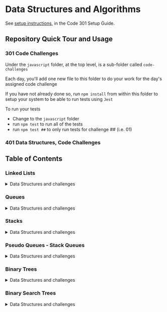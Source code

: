 # Data Structures and Algorithms

See [setup instructions](https://codefellows.github.io/setup-guide/code-301/3-code-challenges), in the Code 301 Setup Guide.

## Repository Quick Tour and Usage

### 301 Code Challenges

Under the `javascript` folder, at the top level, is a sub-folder called `code-challenges`

Each day, you'll add one new file to this folder to do your work for the day's assigned code challenge

If you have not already done so, run `npm install` from within this folder to setup your system to be able to run tests using `Jest`

To run your tests

- Change to the `javascript` folder
- run `npm test` to run all of the tests
- run `npm test ##` to only run tests for challenge ## (i.e. 01)

### 401 Data Structures, Code Challenges

## Table of Contents

### Linked Lists
<details closed><summary>Data Structures and challenges</summary>
    <br>
    - <a href="python/code_challenges/list-reverse/README.md">List reverse</a>
    <br>
    <br>
    - <a href="python/code_challenges/list-insert-shift/README.md">List insert shift</a>
    <br>
    <br>
    - <a href="python/code_challenges/list-binary-search/README.md">List binary search</a>
    <br>
    <br>
    - <a href="python/linked_list/README.md">Linked lists</a>
    <br>
    <br>
    - <a href="python/linked_list/linked_list_insertions/README.md">Linked list Insertions</a>
    <br>
   <br>
    - <a href="python/linked_list/linked_list_kth/README.md">Linked list Kth</a>
    <br>
    <br>
    - <a href="python/linked_list/linked_list_zip/README.md">Linked list Zip</a>
    <br>
</details>

### Queues

<details closed><summary>Data Structures and challenges</summary>
    <br>
    - <a href="python/data_structures/queue/README.md">Queue: Basics</a>
    <br>
</details>

### Stacks

<details closed><summary>Data Structures and challenges</summary>
    <br>
    - <a href="python/data_structures/stack/README.md">Stacks: Basics</a>
    <br>
</details>

### Pseudo Queues - Stack Queues

<details closed><summary>Data Structures and challenges</summary>
    <br>
    - <a href="python/code_challenges/stack-queue-pseudo/README.md">PseudoQueues: Basics</a>
    <br>
    <br>
    - <a href="python/code_challenges/stack-queue-animal-shelter/README.md">Animal Shelter</a>
    <br>
    <br>
    - <a href="python/code_challenges/stack-queue-brackets/README.md">Brackets</a>
    <br>
</details>

### Binary Trees

<details closed><summary>Data Structures and challenges</summary>
    <br>
    - <a href="python/data_structures/binary_tree/README.md">Binary Trees: Basics</a>
    <br>
</details>

### Binary Search Trees

<details closed><summary>Data Structures and challenges</summary>
    <br>
    - <a href="python/data_structures/binary_search_tree/README.md">Binary Search Trees: Basics</a>
    <br>

</details>


